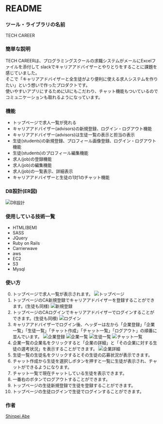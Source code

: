 # README
### ツール・ライブラリの名前
TECH CAREER
### 簡単な説明
TECH CAREERは、プログラミングスクールの求職システムがメールにExcelファイルを添付して
slackでキャリアアドバイザーとやりとりをすることに課題を感じていました。<br>
そこで「キャリアアドバイザーと全生徒がより便利に使える求人システムを作りたい」という想いで作ったプロダクトです。<br>
使いやすいアプリにするためにUIにもこだわり、チャット機能もついているのでコミュニケーションも取れるようになっています。
### 機能
- トップページで求人一覧が見れる
- キャリアアドバイザー(advisors)の新規登録、ログイン・ログアウト機能
- キャリアアドバイザー(advisors)は生徒一覧の表示と担当の表示
- 生徒(students)の新規登録、プロフィール画像登録、ログイン・ログアウト機能
- 生徒(students)のプロフィール編集機能
- 求人(job)の登録機能
- 求人(job)の編集機能
- 求人(job)の一覧表示、詳細表示
- キャリアアドバイザーと生徒の1対1のチャット機能
### DB設計(ER図)
![DB設計](app/assets/images/tech-careerDB.png)
### 使用している技術一覧
* HTML(BEM)
* SASS
* JQuery
* Ruby on Rails
* Carrierwave
* aws
* EC2
* S3
* Mysql
### 使い方
0. トップページで求人一覧が表示されます。
![トップページ](app/assets/images/t-top.png)
1. トップページのCA新規登録でキャリアアドバイザーを登録することができます。(生徒も同様)
![新規登録](app/assets/images/t-reg.png)
2. トップページのCAログインでキャリアアドバイザーでログインすることができます。(生徒も同様)
![ログイン](app/assets/images/t-sesion.png)
3. キャリアアドバイザーでログイン後、ヘッダーは左から「企業登録」「企業一覧」「生徒一覧」「チャット作成」「チャット一覧」「ログアウト」の順番に並んでいます。
![企業登録](app/assets/images/t-job.png)
![企業一覧](app/assets/images/t-jobindex.png)
![生徒一覧](app/assets/images/t-stu.png)
![チャット一覧](app/assets/images/t-chat.png)
4. 企業一覧の企業名をクリックすると「企業の詳細」と「その企業に対する生徒の選考状況」を表示することができます。
![企業詳細](app/assets/images/t-jobshow.png)
5. 生徒一覧の生徒名をクリックするとその生徒の応募状況が表示できます。
6. チャット作成から生徒を選択しボタンを押すと一覧に生徒が表示され、チャットができるようになります。
7. チャット一覧で現在チャットしている生徒を表示できます。
8. 一番右のボタンでログアウトすることができます。
9. トップページの生徒新規登録で生徒を登録することができます。
10. トップページの生徒ログインで生徒でログインすることができます。
### 作者
[Shinpei Abe](https://shinpei555.github.io)

